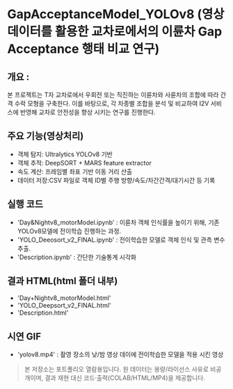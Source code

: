 # GapAcceptanceModel_YOLOv8 (영상 데이터를 활용한 교차로에서의 이륜차 Gap Acceptance 행태 비교 연구)

## 개요 :
본 프로젝트는 T자 교차로에서 우회전 또는 직진하는 이륜차와 사륜차의 조합에 따라 간격 수락 모형을 구축한다. 이를 바탕으로, 각 차종별 조합을 분석 및 비교하여 I2V 서비스에 반영해 교차로 안전성을 향상 시키는 연구를 진행한다. 

## 주요 기능(영상처리) 
- 객체 탐지: Ultralytics YOLOv8 기반
- 객체 추적: DeepSORT + MARS feature extractor
- 속도 계산: 프레임별 좌표 기반 이동 거리 산출
- 데이터 저장:CSV 파일로 객체 ID별 주행 방향/속도/차간간격/대기시간 등 기록
  
## 실행 코드 
- 'Day&Nightv8_motorModel.ipynb' : 이륜차 객체 인식률을 높이기 위해, 기존 YOLOv8모델에 전이학습 진행하는 과정.
- 'YOLO_Deeosort_v2_FINAL.ipynb' : 전이학습한 모델로 객체 인식 및 관측 변수 추출.
- 'Description.ipynb' : 간단한 기술통계 시각화

## 결과 HTML(html 폴더 내부) 
- 'Day+Nightv8_motorModel.html'
- 'YOLO_Deepsort_v2_FINAL.html'
- 'Description.html'

## 시연 GIF 
- 'yolov8.mp4' : 촬영 장소의 낮/밤 영상 데이에 전이학습한 모델을 적용 시킨 영상
  
> 본 저장소는 포트폴리오 열람용입니다. 원 데이터는 용량/라이선스 사유로 비공개이며,
> 결과 재현 대신 코드·출력(COLAB/HTML/MP4)을 제공합니다.
